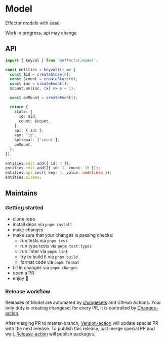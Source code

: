 # Model

Effector models with ease

Work in progress, api may change

## API

```ts
import { keyval } from '@effector/model';

const entities = keyval(() => {
  const $id = createStore(0);
  const $count = createStore(0);
  const inc = createEvent();
  $count.on(inc, (x) => x + 1);

  const onMount = createEvent();

  return {
    state: {
      id: $id,
      count: $count,
    },
    api: { inc },
    key: 'id',
    optional: ['count'],
    onMount,
  };
});

entities.edit.add({ id: 1 });
entities.edit.add([{ id: 2, count: 10 }]);
entities.api.inc({ key: 1, value: undefined });
entities.$items;
```

## Maintains

### Getting started

- clone repo
- install deps via `pnpm install`
- make changes
- make sure that your changes is passing checks:
  - run tests via `pnpm test`
  - run type tests via `pnpm test:types`
  - run linter via `pnpm lint`
  - try to build it via `pnpm build`
  - format code via `pnpm format`
- fill in changes via `pnpm changes`
- open a PR
- enjoy 🎉

### Release workflow

Releases of Model are automated by [changesets](https://github.com/changesets/changesets) and GitHub Actions. Your only duty is creating changeset for every PR, it is controlled by [Changes-action](./.github/workflows/changes.yml).

After merging PR to master-branch, [Version-action](./.github/workflows/version.yml) will update special PR with the next release. To publish this release, just merge special PR and wait, [Release-action](./.github/workflows/release.yml) will publish packages.
